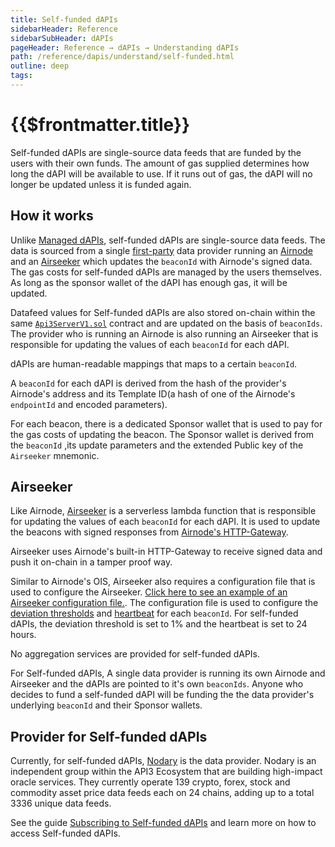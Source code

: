 ```yaml
---
title: Self-funded dAPIs
sidebarHeader: Reference
sidebarSubHeader: dAPIs
pageHeader: Reference → dAPIs → Understanding dAPIs
path: /reference/dapis/understand/self-funded.html
outline: deep
tags:
---
```


<PageHeader/>

<SearchHighlight/>

<FlexStartTag/>

# {{$frontmatter.title}}

Self-funded dAPIs are single-source data feeds that are funded by the users with
their own funds. The amount of gas supplied determines how long the dAPI will be
available to use. If it runs out of gas, the dAPI will no longer be updated
unless it is funded again.

## How it works

Unlike [Managed dAPIs](/reference/dapis/understand/managed.html), self-funded
dAPIs are single-source data feeds. The data is sourced from a single
[first-party](/explore/airnode/why-first-party-oracles.html) data provider
running an [Airnode](/reference/airnode/latest/understand/) and an
[Airseeker](/reference/dapis/understand/self-funded.html#airseeker) which
updates the `beaconId` with Airnode's signed data. The gas costs for self-funded
dAPIs are managed by the users themselves. As long as the sponsor wallet of the
dAPI has enough gas, it will be updated.

Datafeed values for Self-funded dAPIs are also stored on-chain within the same
[`Api3ServerV1.sol`<ExternalLinkImage/>](https://github.com/api3dao/airnode-protocol-v1/tree/79b509f0e88a96fa4ea3cd576685051d37c9a504/contracts/api3-server-v1)
contract and are updated on the basis of `beaconIds`. The provider who is
running an Airnode is also running an Airseeker that is responsible for updating
the values of each `beaconId` for each dAPI.

dAPIs are human-readable mappings that maps to a certain `beaconId`.

A `beaconId` for each dAPI is derived from the hash of the provider's Airnode's
address and its Template ID(a hash of one of the Airnode's `endpointId` and
encoded parameters).

For each beacon, there is a dedicated Sponsor wallet that is used to pay for the
gas costs of updating the beacon. The Sponsor wallet is derived from the
`beaconId` ,its update parameters and the extended Public key of the `Airseeker`
mnemonic.

## Airseeker

Like Airnode,
[Airseeker<ExternalLinkImage/>](https://github.com/api3dao/airseeker/) is a
serverless lambda function that is responsible for updating the values of each
`beaconId` for each dAPI. It is used to update the beacons with signed responses
from
[Airnode's HTTP-Gateway](/reference/airnode/latest/understand/http-gateways.html).

Airseeker uses Airnode's built-in HTTP-Gateway to receive signed data and push
it on-chain in a tamper proof way.

Similar to Airnode's OIS, Airseeker also requires a configuration file that is
used to configure the Airseeker.
[Click here to see an example of an Airseeker configuration file.<ExternalLinkImage/>](https://github.com/api3dao/airseeker/blob/main/config/airseeker.example.json).
The configuration file is used to configure the
[deviation thresholds](/reference/dapis/understand/deviations.html) and
[heartbeat](/reference/dapis/understand/deviations.html#heartbeat) for each
`beaconId`. For self-funded dAPIs, the deviation threshold is set to 1% and the
heartbeat is set to 24 hours.

No aggregation services are provided for self-funded dAPIs.

For Self-funded dAPIs, A single data provider is running its own Airnode and
Airseeker and the dAPIs are pointed to it's own `beaconIds`. Anyone who decides
to fund a self-funded dAPI will be funding the the data provider's underlying
`beaconId` and their Sponsor wallets.

## Provider for Self-funded dAPIs

Currently, for self-funded dAPIs,
[Nodary<ExternalLinkImage/>](https://nodary.io/) is the data provider. Nodary is
an independent group within the API3 Ecosystem that are building high-impact
oracle services. They currently operate 139 crypto, forex, stock and commodity
asset price data feeds each on 24 chains, adding up to a total 3336 unique data
feeds.

See the guide
[Subscribing to Self-funded dAPIs](/guides/dapis/subscribing-self-funded-dapis/)
and learn more on how to access Self-funded dAPIs.

<FlexEndTag/>
